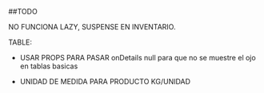 ##TODO

NO FUNCIONA LAZY, SUSPENSE EN INVENTARIO.

TABLE: 
- USAR PROPS PARA PASAR onDetails null para que no se muestre el ojo en tablas basicas

- UNIDAD DE MEDIDA PARA PRODUCTO KG/UNIDAD

<!-- - EL PRODUCTO PONGAS EL ID QUE PONGAS SIEMPRE DEVUELVE EL PRIMERO Y UNICO REGISTRO -->